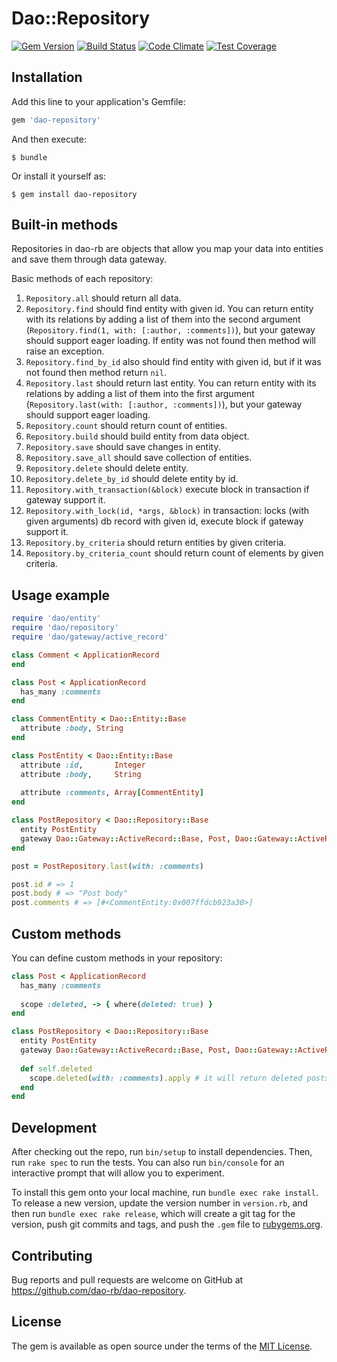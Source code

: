 # Dao::Repository

[![Gem Version](https://badge.fury.io/rb/dao-repository.svg)](https://badge.fury.io/rb/dao-repository)
[![Build Status](https://travis-ci.org/dao-rb/dao-repository.svg?branch=master)](https://travis-ci.org/dao-rb/dao-repository)
[![Code Climate](https://codeclimate.com/github/dao-rb/dao-repository/badges/gpa.svg)](https://codeclimate.com/github/dao-rb/dao-repository)
[![Test Coverage](https://codeclimate.com/repos/5777e091620b91007d0001e3/badges/c01a62725cb50df7d9f9/coverage.svg)](https://codeclimate.com/repos/5777e091620b91007d0001e3/coverage)

## Installation

Add this line to your application's Gemfile:

```ruby
gem 'dao-repository'
```

And then execute:

    $ bundle

Or install it yourself as:

    $ gem install dao-repository
    
## Built-in methods

Repositories in dao-rb are objects that allow you map your data into entities and save them through data gateway.

Basic methods of each repository:

1. `Repository.all` should return all data.
2. `Repository.find` should find entity with given id. You can return entity with its relations by adding a list of them into the second argument (`Repository.find(1, with: [:author, :comments])`), but your gateway should support eager loading. If entity was not found then method will raise an exception.
3. `Repository.find_by_id` also should find entity with given id, but if it was not found then method return `nil`.
4. `Repository.last` should return last entity. You can return entity with its relations by adding a list of them into the first argument (`Repository.last(with: [:author, :comments])`), but your gateway should support eager loading.
5. `Repository.count` should return count of entities.
6. `Repository.build` should build entity from data object.
7. `Repository.save` should save changes in entity.
8. `Repository.save_all` should save collection of entities.
9. `Repository.delete` should delete entity.
10. `Repository.delete_by_id` should delete entity by id.
11. `Repository.with_transaction(&block)` execute block in transaction if gateway support it.
12. `Repository.with_lock(id, *args, &block)` in transaction: locks (with given arguments) db record with given id, execute block if gateway support it.
13. `Repository.by_criteria` should return entities by given criteria.
14. `Repository.by_criteria_count` should return count of elements by given criteria.

## Usage example

```ruby
require 'dao/entity'
require 'dao/repository'
require 'dao/gateway/active_record'

class Comment < ApplicationRecord
end

class Post < ApplicationRecord
  has_many :comments
end

class CommentEntity < Dao::Entity::Base
  attribute :body, String
end

class PostEntity < Dao::Entity::Base
  attribute :id,       Integer
  attribute :body,     String
  
  attribute :comments, Array[CommentEntity]
end

class PostRepository < Dao::Repository::Base
  entity PostEntity
  gateway Dao::Gateway::ActiveRecord::Base, Post, Dao::Gateway::ActiveRecord::BaseTransformer
end

post = PostRepository.last(with: :comments)

post.id # => 1
post.body # => "Post body"
post.comments # => [#<CommentEntity:0x007ffdcb923a30>]
```

## Custom methods

You can define custom methods in your repository:

```ruby
class Post < ApplicationRecord
  has_many :comments
  
  scope :deleted, -> { where(deleted: true) }
end

class PostRepository < Dao::Repository::Base
  entity PostEntity
  gateway Dao::Gateway::ActiveRecord::Base, Post, Dao::Gateway::ActiveRecord::BaseTransformer
  
  def self.deleted
    scope.deleted(with: :comments).apply # it will return deleted posts with loaded comments.
  end
end
```

## Development

After checking out the repo, run `bin/setup` to install dependencies. Then, run `rake spec` to run the tests. You can also run `bin/console` for an interactive prompt that will allow you to experiment.

To install this gem onto your local machine, run `bundle exec rake install`. To release a new version, update the version number in `version.rb`, and then run `bundle exec rake release`, which will create a git tag for the version, push git commits and tags, and push the `.gem` file to [rubygems.org](https://rubygems.org).

## Contributing

Bug reports and pull requests are welcome on GitHub at https://github.com/dao-rb/dao-repository.


## License

The gem is available as open source under the terms of the [MIT License](http://opensource.org/licenses/MIT).

